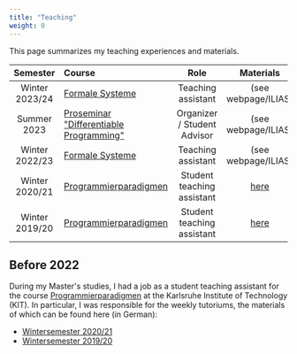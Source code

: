 ```yaml
---
title: "Teaching"
weight: 0
---
```

This page summarizes my teaching experiences and materials.

| Semester		| Course				| Role				| Materials		|
|:-------------:|:---------------------|:-----------------:|:-------------:|
| Winter 2023/24| [Formale Systeme](https://formal.kastel.kit.edu/teaching/FormSysWS2324/) | Teaching assistant | (see webpage/ILIAS) |
| Summer 2023| [Proseminar "Differentiable Programming"](https://campus.studium.kit.edu/events/catalog.php#!campus/all/event.asp?gguid=0x5B3779B188D041E19781BF0B1C54DEA4) | Organizer / Student Advisor | (see webpage/ILIAS) |
| Winter 2022/23| [Formale Systeme](https://formal.kastel.kit.edu/teaching/FormSysWS2223/) | Teaching assistant | (see webpage/ILIAS) |
| Winter 2020/21| [Programmierparadigmen](https://pp.ipd.kit.edu/lehre/WS202021/paradigmen/uebung/) | Student teaching assistant | [here](/propa/2020) |
| Winter 2019/20| [Programmierparadigmen](https://pp.ipd.kit.edu/lehre/WS201920/paradigmen/uebung/) | Student teaching assistant | [here](/propa/2019) |

## Before 2022
During my Master's studies, I had a job as a student teaching assistant for the course [Programmierparadigmen](https://pp.ipd.kit.edu/lehre/WS202021/paradigmen/uebung/) at the Karlsruhe Institute of Technology (KIT).
In particular, I was responsible for the weekly tutoriums, the materials of which can be found here (in German):

- [Wintersemester 2020/21](/propa/2020)
- [Wintersemester 2019/20](/propa/2019)